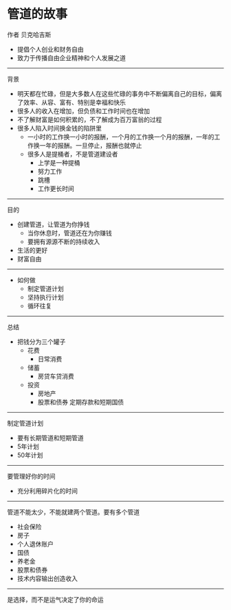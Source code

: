 # 管道的故事

作者 贝克哈吉斯
  - 提倡个人创业和财务自由
  - 致力于传播自由企业精神和个人发展之道


-----

背景
  - 明天都在忙碌，但是大多数人在这些忙碌的事务中不断偏离自己的目标，偏离了效率、从容、富有、特别是幸福和快乐
  - 很多人的收入在增加，但负债和工作时间也在增加
  - 不了解财富是如何积累的，不了解成为百万富翁的过程
  - 很多人陷入时间换金钱的陷阱里
    - 一小时的工作换一小时的报酬，一个月的工作换一个月的报酬，一年的工作换一年的报酬。一旦停止，报酬也就停止
    - 很多人是提桶者，不是管道建设者
      - 上学是一种提桶
      - 努力工作
      - 跳槽
      - 工作更长时间
-----


目的
  - 创建管道，让管道为你挣钱
    - 当你休息时，管道还在为你赚钱
    - 要拥有源源不断的持续收入
  - 生活的更好
  - 财富自由
-----

- 如何做
  - 制定管道计划
  - 坚持执行计划
  - 循环往复
-----


总结
  - 把钱分为三个罐子
    - 花费
      - 日常消费
    - 储蓄
      - 房贷车贷消费
    - 投资
      - 房地产
      - 股票和债券 定期存款和短期国债
-----

制定管道计划
  - 要有长期管道和短期管道
  - 5年计划
  - 50年计划
-----

要管理好你的时间
  - 充分利用碎片化的时间
-----

管道不能太少，不能就建两个管道。要有多个管道
  - 社会保险
  - 房子
  - 个人退休账户
  - 国债
  - 养老金
  - 股票和债券
  - 技术内容输出创造收入
-----

是选择，而不是运气决定了你的命运 



